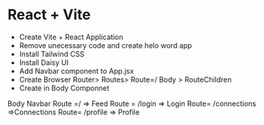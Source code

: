 # React + Vite

- Create Vite + React Application 
- Remove unecessary code and create helo word app
- Install Tailwind CSS
- Install Daisy UI
- Add Navbar component to App.jsx
- Create Browser Router> Routes> Route=/ Body       >             RouteChildren
- Create <Outlet> in Body Componnet

Body 
    Navbar
    Route =/  => Feed
    Route = /login => Login
    Route= /connections =>Connections
    Route= /profile => Profile